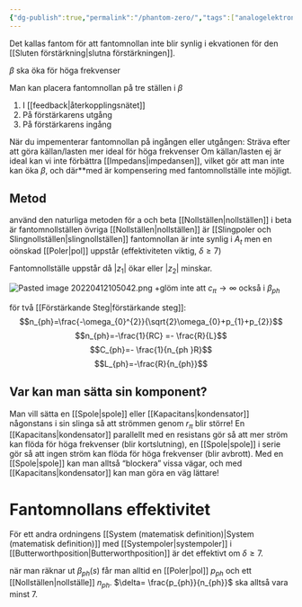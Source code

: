 ```yaml
---
{"dg-publish":true,"permalink":"/phantom-zero/","tags":["analogelektronik"]}
---
```



Det kallas fantom för att fantomnollan inte blir synlig i ekvationen för den [[Sluten förstärkning\|slutna förstärkningen]]. 

$\beta$  ska öka för höga frekvenser

Man kan placera fantomnollan på tre ställen i $\beta$
1. I [[feedback\|återkopplingsnätet]]
2. På förstärkarens utgång
3. På förstärkarens ingång

När du impementerar fantomnollan på ingången eller utgången:
	Sträva efter att göra källan/lasten mer ideal för höga frekvenser
Om källan/lasten ej är ideal kan vi inte förbättra [[Impedans\|impedansen]], vilket gör att man inte kan öka $\beta$, och där**med är kompensering med fantomnollställe inte möjligt.

## Metod
använd den naturliga metoden för a och beta
[[Nollställen\|nollställen]] i beta är fantomnollställen 
övriga [[Nollställen\|nollställen]] är [[Slingpoler och Slingnollställen\|slingnollställen]] 
fantomnollan är inte synlig i $A_{t}$ men en oönskad [[Poler\|pol]] uppstår (effektiviteten viktig, $\delta\geq7$)

Fantomnollställe uppstår då $|z_{1}|$ ökar eller $|z_{2}|$ minskar.

![Pasted image 20220412105042.png](/img/user/images/Pasted%20image%2020220412105042.png)
+glöm inte att $c_{\pi}\rightarrow \infty$ också i $\beta_{ph}$

för två [[Förstärkande Steg\|förstärkande steg]]:
$$n_{ph}=\frac{-\omega_{0}^{2}}{\sqrt{2}\omega_{0}+p_{1}+p_{2}}$$
$$n_{ph}=-\frac{1}{RC} =- \frac{R}{L}$$
$$C_{ph}=-
\frac{1}{n_{ph }R}$$
$$L_{ph}=-\frac{R}{n_{ph}}$$

## Var kan man sätta sin komponent?
Man vill sätta en [[Spole\|spole]] eller [[Kapacitans\|kondensator]] någonstans i sin slinga så att strömmen genom $r_{\pi}$ blir större! En [[Kapacitans\|kondensator]] parallellt med en resistans gör så att mer ström kan flöda för höga frekvenser (blir kortslutning), en [[Spole\|spole]] i serie gör så att ingen ström kan flöda för höga frekvenser (blir avbrott). Med en [[Spole\|spole]] kan man alltså “blockera” vissa vägar, och med [[Kapacitans\|kondensator]] kan man göra en väg lättare!


# Fantomnollans effektivitet
För ett andra ordningens [[System (matematisk definition)\|System (matematisk definition)]] med [[Systempoler\|systempoler]] i [[Butterworthposition\|Butterworthposition]] är det effektivt om $\delta\geq7$. 

när man räknar ut $\beta_{ph }(s)$ får man alltid en [[Poler\|pol]] $p_{ph }$ och ett [[Nollställen\|nollställe]] $n_{ph }$. $\delta= \frac{p_{ph}}{n_{ph}}$ ska alltså vara minst 7. 
